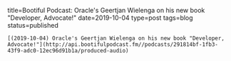 
title=Bootiful Podcast: Oracle's Geertjan Wielenga on his new book "Developer, Advocate!"
date=2019-10-04
type=post
tags=blog
status=published
~~~~~~
[(2019-10-04) Oracle's Geertjan Wielenga on his new book "Developer, Advocate!"](http://api.bootifulpodcast.fm//podcasts/291814bf-1fb3-43f9-adc0-12ec96d91b1a/produced-audio) 
            